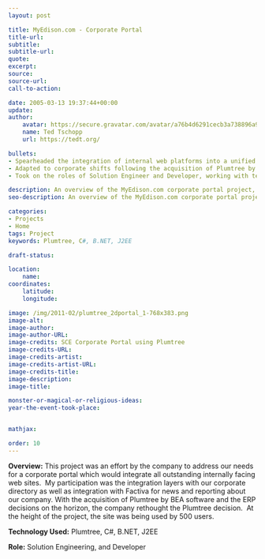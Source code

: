 ```yaml
---
layout: post

title: MyEdison.com - Corporate Portal
title-url:
subtitle:
subtitle-url:
quote:
excerpt:
source:
source-url:
call-to-action:

date: 2005-03-13 19:37:44+00:00
update:
author:
    avatar: https://secure.gravatar.com/avatar/a76b4d6291cecb3a738896a971bfb903?s=512&d=mp&r=g
    name: Ted Tschopp
    url: https://tedt.org/

bullets:
- Spearheaded the integration of internal web platforms into a unified corporate portal, focusing on seamless linkage with the corporate directory and the integration of Factiva for enhanced news and reporting capabilities.
- Adapted to corporate shifts following the acquisition of Plumtree by BEA Software and impending ERP decisions, ensuring the project's alignment with organizational strategy and technology standards.
- Took on the roles of Solution Engineer and Developer, working with technologies such as Plumtree, C#, B.NET, and J2EE, successfully engaging 500 users at the project's peak.

description: An overview of the MyEdison.com corporate portal project, detailing the integration of internally facing websites, use of technology, and the developer's role.
seo-description: An overview of the MyEdison.com corporate portal project, detailing the integration of internally facing websites, use of technology, and the developer's role.

categories: 
- Projects
- Home
tags: Project
keywords: Plumtree, C#, B.NET, J2EE

draft-status:

location:
    name:
coordinates:
    latitude:
    longitude:

image: /img/2011-02/plumtree_2dportal_1-768x383.png
image-alt:
image-author:
image-author-URL:
image-credits: SCE Corporate Portal using Plumtree
image-credits-URL:
image-credits-artist:
image-credits-artist-URL:
image-credits-title:
image-description:
image-title:

monster-or-magical-or-religious-ideas:
year-the-event-took-place:


mathjax:

order: 10
---
```

**Overview:** This project was an effort by the company to address our needs for a corporate portal which would integrate all outstanding internally facing web sites.  My participation was the integration layers with our corporate directory as well as integration with Factiva for news and reporting about our company. With the acquisition of Plumtree by BEA software and the ERP decisions on the horizon, the company rethought the Plumtree decision.  At the height of the project, the site was being used by 500 users.
  
**Technology Used:** Plumtree, C#, B.NET, J2EE
  
**Role:** Solution Engineering, and Developer